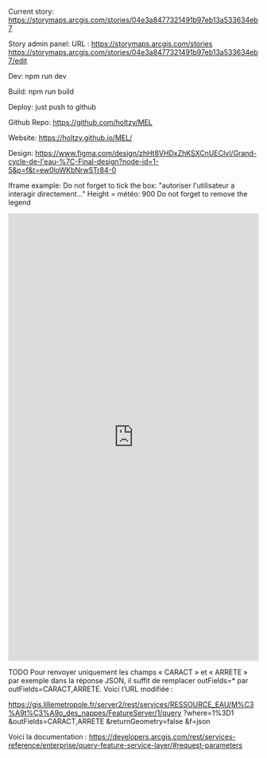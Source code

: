 Current story:
https://storymaps.arcgis.com/stories/04e3a8477321491b97eb13a533634eb7

Story admin panel:
URL : https://storymaps.arcgis.com/stories
https://storymaps.arcgis.com/stories/04e3a8477321491b97eb13a533634eb7/edit

Dev:
npm run dev

Build:
npm run build

Deploy:
just push to github

Github Repo:
https://github.com/holtzy/MEL

Website:
https://holtzy.github.io/MEL/

Design:
https://www.figma.com/design/zhHt8VHDxZhKSXCnUECIvl/Grand-cycle-de-l'eau-%7C-Final-design?node-id=1-5&p=f&t=ew0loWKbNrwSTr84-0

Iframe example:
Do not forget to tick the box: "autoriser l'utilisateur a interagir directement..."
Height = météo: 900
Do not forget to remove the legend

<iframe
    src="https://holtzy.github.io/MEL/?section=meteo"
    width="100%"
    height="900"
    style="border:none;">
    sandbox="allow-scripts allow-downloads allow-same-origin"
</iframe>

TODO
Pour renvoyer uniquement les champs « CARACT » et « ARRETE » par exemple dans la réponse JSON, il suffit de remplacer outFields=\* par outFields=CARACT,ARRETE. Voici l’URL modifiée :

https://gis.lillemetropole.fr/server2/rest/services/RESSOURCE_EAU/M%C3%A9t%C3%A9o_des_nappes/FeatureServer/1/query
?where=1%3D1
&outFields=CARACT,ARRETE
&returnGeometry=false
&f=json

Voici la documentation :
https://developers.arcgis.com/rest/services-reference/enterprise/query-feature-service-layer/#request-parameters
